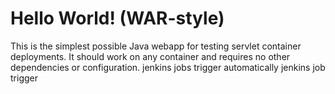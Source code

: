 Hello World! (WAR-style)
===============

This is the simplest possible Java webapp for testing servlet container deployments.  It should work on any container and requires no other dependencies or configuration.
jenkins jobs trigger automatically
jenkins job trigger
